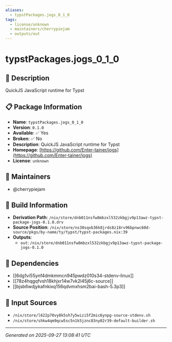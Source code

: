```yaml
---
aliases:
  - typstPackages.jogs_0_1_0
tags:
  - license/unknown
  - maintainers/cherrypiejam
  - outputs/out
---
```


# typstPackages.jogs_0_1_0

## 📝 Description

QuickJS JavaScript runtime for Typst

## 📋 Package Information

- **Name**: `typstPackages.jogs_0_1_0`
- **Version**: `0.1.0`
- **Available**: ✅ Yes
- **Broken**: ✅ No
- **Description**: QuickJS JavaScript runtime for Typst
- **Homepage**: [https://github.com/Enter-tainer/jogs](https://github.com/Enter-tainer/jogs)
- **License**: `unknown`
## 👥 Maintainers

- @cherrypiejam


## 🔧 Build Information

- **Derivation Path**: `/nix/store/dnb011nsfw8mbzxl532zkbgjv9p13awz-typst-package-jogs-0.1.0.drv`
- **Source Position**: `/nix/store/ns30sqxb36k8jrds8z18rv96bpnwc60d-source/pkgs/by-name/ty/typst/typst-packages.nix:39`
- **Outputs**:
  - `out`:  `/nix/store/dnb011nsfw8mbzxl532zkbgjv9p13awz-typst-package-jogs-0.1.0`

## 🔗 Dependencies

- [[6dg1vi55ynf4dmkmmcn945pwdz010s34-stdenv-linux]]
- [[78z4hqgqfvsh18khjxr14w7vk2l45j6c-source]]
- [[bjsb6wdjykafnkixq156qdvmxhsm2bai-bash-5.3p3]]

## 📁 Input Sources

- `/nix/store/l622p70vy8k5sh7y5wizi5f2mic6ynpg-source-stdenv.sh`
- `/nix/store/shkw4qm9qcw5sc5n1k5jznc83ny02r39-default-builder.sh`

---
*Generated on 2025-09-27 13:08:41 UTC*
